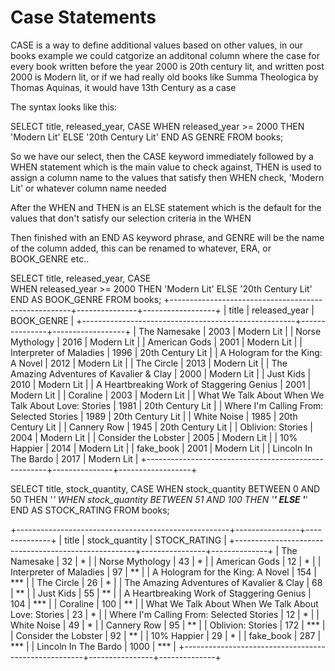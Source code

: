 # Case Statements 

CASE is a way to define additional values based on other values, in our books example we could catgorize an additonal column where the case for every book written before the year 2000 is 20th century lit, and written post 2000 is Modern lit, or if we had really old books like Summa Theologica by Thomas Aquinas, it would have 13th Century as a case 

The syntax looks like this:

SELECT title, released_year, 
    CASE
        WHEN released_year >= 2000 THEN 'Modern Lit'
        ELSE '20th Century Lit'
    END AS GENRE
FROM books;

So we have our select, then the CASE keyword immediately followed by a WHEN statement which is the main value to check against, THEN is used to assign a column name to the values that satisfy then WHEN check, 'Modern Lit' or whatever column name needed

After the WHEN and THEN is an ELSE statement which is the default for the values that don't satisfy our selection criteria in the WHEN

Then finished with an END AS keyword phrase, and GENRE will be the name of the column added, this can be renamed to whatever, ERA, or BOOK_GENRE etc..

SELECT title, released_year,
    CASE         
    WHEN released_year >= 2000 
    THEN 'Modern Lit'
    ELSE '20th Century Lit'     
    END AS BOOK_GENRE 
FROM books;
+-----------------------------------------------------+---------------+------------------+
| title                                               | released_year | BOOK_GENRE       |
+-----------------------------------------------------+---------------+------------------+
| The Namesake                                        |          2003 | Modern Lit       |
| Norse Mythology                                     |          2016 | Modern Lit       |
| American Gods                                       |          2001 | Modern Lit       |
| Interpreter of Maladies                             |          1996 | 20th Century Lit |
| A Hologram for the King: A Novel                    |          2012 | Modern Lit       |
| The Circle                                          |          2013 | Modern Lit       |
| The Amazing Adventures of Kavalier & Clay           |          2000 | Modern Lit       |
| Just Kids                                           |          2010 | Modern Lit       |
| A Heartbreaking Work of Staggering Genius           |          2001 | Modern Lit       |
| Coraline                                            |          2003 | Modern Lit       |
| What We Talk About When We Talk About Love: Stories |          1981 | 20th Century Lit |
| Where I'm Calling From: Selected Stories            |          1989 | 20th Century Lit |
| White Noise                                         |          1985 | 20th Century Lit |
| Cannery Row                                         |          1945 | 20th Century Lit |
| Oblivion: Stories                                   |          2004 | Modern Lit       |
| Consider the Lobster                                |          2005 | Modern Lit       |
| 10% Happier                                         |          2014 | Modern Lit       |
| fake_book                                           |          2001 | Modern Lit       |
| Lincoln In The Bardo                                |          2017 | Modern Lit       |
+-----------------------------------------------------+---------------+------------------+


SELECT title, stock_quantity,
    CASE 
        WHEN stock_quantity BETWEEN 0 AND 50 THEN '*'
        WHEN stock_quantity BETWEEN 51 AND 100 THEN '**'
        ELSE '***'
    END AS STOCK_RATING
FROM books;

+-----------------------------------------------------+----------------+--------------+
| title                                               | stock_quantity | STOCK_RATING |
+-----------------------------------------------------+----------------+--------------+
| The Namesake                                        |             32 | *            |
| Norse Mythology                                     |             43 | *            |
| American Gods                                       |             12 | *            |
| Interpreter of Maladies                             |             97 | **           |
| A Hologram for the King: A Novel                    |            154 | ***          |
| The Circle                                          |             26 | *            |
| The Amazing Adventures of Kavalier & Clay           |             68 | **           |
| Just Kids                                           |             55 | **           |
| A Heartbreaking Work of Staggering Genius           |            104 | ***          |
| Coraline                                            |            100 | **           |
| What We Talk About When We Talk About Love: Stories |             23 | *            |
| Where I'm Calling From: Selected Stories            |             12 | *            |
| White Noise                                         |             49 | *            |
| Cannery Row                                         |             95 | **           |
| Oblivion: Stories                                   |            172 | ***          |
| Consider the Lobster                                |             92 | **           |
| 10% Happier                                         |             29 | *            |
| fake_book                                           |            287 | ***          |
| Lincoln In The Bardo                                |           1000 | ***          |
+-----------------------------------------------------+----------------+--------------+
